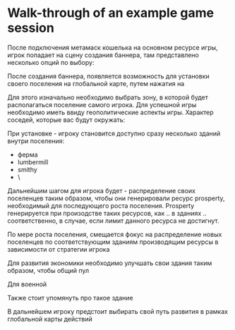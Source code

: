 # Walk-through of an example game session

После подключения метамаск кошелька на основном ресурсе игры, игрок попадает на сцену создания баннера, там представлено несколько опций по выбору:

После создания баннера, появляется возможность для установки своего поселения на глобальной карте, путем нажатия на&#x20;

Для этого изначально необходимо выбрать зону, в которой будет располагаться поселение самого игрока. Для успешной игры необходимо иметь ввиду геополитические аспекты игры. Характер соседей, которые вас будут окружать:&#x20;

При установке - игроку становится доступно сразу несколько зданий внутри поселения:

* ферма
* lumbermill
* smithy
* \


Дальнейшим шагом для игрока будет - распределение своих поселенцев таким образом, чтобы они генерировали ресурс prosperty, необходимый для последующего роста поселения. Prosperty генерируется при произодстве таких ресурсов, как .. в зданиях .. соответственно, в случае, если лимит данного ресурса не достигнут.



По мере роста поселения, смещается фокус на распределение новых поселенцев по соответствующим зданиям производящим ресурсы в зависимости от стратегии игрока

Для развития экономики необходимо улучшать свои здания таким образом, чтобы общий пул&#x20;

Для военной

Также стоит упомянуть про такое здание&#x20;

В дальнейшем игроку предстоит выбирать свой путь развития в рамках глобальной карты действий





